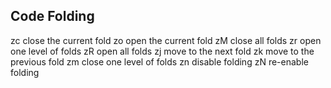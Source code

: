 Code Folding
----------------------------
zc close the current fold
zo open the current fold
zM close all folds
zr open one level of folds
zR open all folds
zj move to the next fold
zk move to the previous fold
zm close one level of folds
zn disable folding
zN re-enable folding
